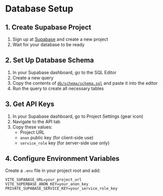 # Database Setup

## 1. Create Supabase Project

1. Sign up at [Supabase](https://supabase.com) and create a new project
2. Wait for your database to be ready

## 2. Set Up Database Schema

1. In your Supabase dashboard, go to the SQL Editor
2. Create a new query
3. Copy the contents of [`db/schema/schema.sql`](https://github.com/christex-foundation/pipeline/blob/main/db/schema/schema.sql) and paste it into the editor
4. Run the query to create all necessary tables

## 3. Get API Keys

1. In your Supabase dashboard, go to Project Settings (gear icon)
2. Navigate to the API tab
3. Copy these values:
   - Project URL
   - `anon` public key (for client-side use)
   - `service_role` key (for server-side use only)

## 4. Configure Environment Variables

Create a `.env` file in your project root and add:

```env
VITE_SUPABASE_URL=your_project_url
VITE_SUPERBASE_ANON_KEY=your_anon_key
PRIVATE_SUPABASE_SERVICE_KEY=your_service_role_key
```
